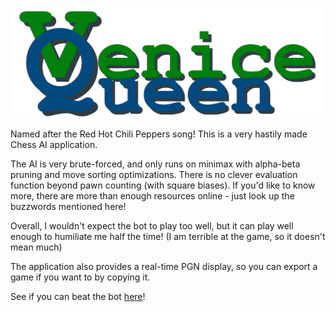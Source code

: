 ![Venice Queen Banner](https://github.com/yozscore/VeniceQueenChess/blob/main/banner.png)

Named after the Red Hot Chili Peppers song! This is a very hastily made Chess AI application. 

The AI is very brute-forced, and only runs on minimax with alpha-beta pruning and move sorting optimizations. There is no clever evaluation function beyond pawn counting (with square biases). If you'd like to know more, there are more than enough resources online - just look up the buzzwords mentioned here!

Overall, I wouldn't expect the bot to play too well, but it can play well enough to humiliate me half the time! (I am terrible at the game, so it doesn't mean much)

The application also provides a real-time PGN display, so you can export a game if you want to by copying it.

See if you can beat the bot [here](https://yozscore.github.io/VeniceQueenChess/)!

